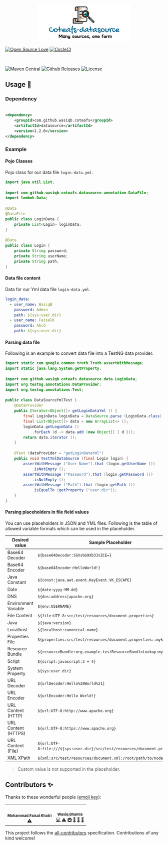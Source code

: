 <p align="center">
  <a href="#">
    <img src="assets/coteafs-datasource-logo.jpg" width=300 padding=10 />
  </a>
</p>

[![Open Source Love](https://badges.frapsoft.com/os/v1/open-source.svg?v=103)][home]
[![CircleCI](https://circleci.com/gh/WasiqB/coteafs-datasource.svg?style=svg)][circleci]

<!-- ALL-CONTRIBUTORS-BADGE:START - Do not remove or modify this section -->
<a aria-label="All Contributors" href="#contributors-"><img alt="" src="https://img.shields.io/badge/all_contributors-2-17BB8A.svg?style=for-the-badge&labelColor=000000"></a>
<!-- ALL-CONTRIBUTORS-BADGE:END -->

[![Maven Central](https://img.shields.io/maven-central/v/com.github.wasiqb.coteafs/datasource.svg?style=for-the-badge)][maven]
[![Github Releases](https://img.shields.io/github/downloads/WasiqB/coteafs-datasource/total.svg?style=for-the-badge)][release]
[![License](https://img.shields.io/badge/License-Apache%202.0-blue.svg?style=for-the-badge)][license]

## Usage :running:

### Dependency

```xml

<dependency>
    <groupId>com.github.wasiqb.coteafs</groupId>
    <artifactId>datasource</artifactId>
    <version>1.2.0</version>
</dependency>
```

### Example

#### Pojo Classes

Pojo class for our data file `login-data.yml`.

```java
import java.util.List;

import com.github.wasiqb.coteafs.datasource.annotation.DataFile;
import lombok.Data;

@Data
@DataFile
public class LoginData {
    private List<Login> loginData;
}

@Data
public class Login {
    private String password;
    private String userName;
    private String path;
}
```

#### Data file content

Data for our Yml data file `login-data.yml`.

```yml
login_data:
  - user_name: WasiqB
    password: Admin
    path: ${sys:user.dir}
  - user_name: FaisalK
    password: Abcd
    path: ${sys:user.dir}
```

#### Parsing data file

Following is an example to convert data file into a TestNG data provider.

```java
import static com.google.common.truth.Truth.assertWithMessage;
import static java.lang.System.getProperty;

import com.github.wasiqb.coteafs.datasource.data.LoginData;
import org.testng.annotations.DataProvider;
import org.testng.annotations.Test;

public class DataSourceYmlTest {
    @DataProvider
    public Iterator<Object[]> getLoginDataYml () {
        final LoginData loginData = DataSource.parse (LoginData.class);
        final List<Object[]> data = new ArrayList<> ();
        loginData.getLoginData ()
            .forEach (d -> data.add (new Object[] { d }));
        return data.iterator ();
    }

    @Test (dataProvider = "getLoginDataYml")
    public void testYmlDataSource (final Login login) {
        assertWithMessage ("User Name").that (login.getUserName ())
            .isNotEmpty ();
        assertWithMessage ("Password").that (login.getPassword ())
            .isNotEmpty ();
        assertWithMessage ("Path").that (login.getPath ())
            .isEqualTo (getProperty ("user.dir"));
    }
}
```

#### Parsing placeholders in file field values

You can use placeholders in JSON and YML files. Following is the table of allowed variable formats which can be used in
the placeholder.

Desired value | Sample Placeholder
------------|------------
Base64 Decoder | `${base64Decoder:SGVsbG9Xb3JsZCE=}`
Base64 Encoder | `${base64Encoder:HelloWorld!}`
Java Constant | `${const:java.awt.event.KeyEvent.VK_ESCAPE}`
Date | `${date:yyyy-MM-dd}`
DNS | <code>${dns:address&#124;apache.org}</code>
Environment Variable | `${env:USERNAME}`
File Content | `${file:UTF-8:src/test/resources/document.properties}`
Java | `${java:version}`
Localhost | `${localhost:canonical-name}`
Properties File | `${properties:src/test/resources/document.properties::mykey}`
Resource Bundle | `${resourceBundle:org.example.testResourceBundleLookup:mykey}`
Script | `${script:javascript:3 + 4}`
System Property | `${sys:user.dir}`
URL Decoder | `${urlDecoder:Hello%20World%21}`
URL Encoder | `${urlEncoder:Hello World!}`
URL Content (HTTP) | `${url:UTF-8:http://www.apache.org}`
URL Content (HTTPS) | `${url:UTF-8:https://www.apache.org}`
URL Content (File) | `${url:UTF-8:file:///${sys:user.dir}/src/test/resources/document.properties}`
XML XPath | `${xml:src/test/resources/document.xml:/root/path/to/node}`

> Custom value is not supported in the placeholder.

## Contributors ✨

Thanks to these wonderful people ([emoji key][emojis]):

<!-- ALL-CONTRIBUTORS-LIST:START - Do not remove or modify this section -->
<!-- prettier-ignore-start -->
<!-- markdownlint-disable -->
<table>
  <tr>
    <td align="center"><a href="https://mfaisalkhatri.github.io"><img src="https://avatars3.githubusercontent.com/u/18361917?v=4" width="100px;" alt=""/><br /><sub><b>Mohammad Faisal Khatri</b></sub></a><br /><a href="https://github.com/WasiqB/coteafs-datasource/commits?author=mfaisalkhatri" title="Tests">⚠️</a></td>
    <td align="center"><a href="https://wasiqb.github.io"><img src="https://avatars3.githubusercontent.com/u/9130909?v=4" width="100px;" alt=""/><br /><sub><b>Wasiq Bhamla</b></sub></a><br /><a href="https://github.com/WasiqB/coteafs-datasource/commits?author=WasiqB" title="Code">💻</a> <a href="https://github.com/WasiqB/coteafs-datasource/commits?author=WasiqB" title="Tests">⚠️</a> <a href="#infra-WasiqB" title="Infrastructure (Hosting, Build-Tools, etc)">🚇</a> <a href="https://github.com/WasiqB/coteafs-datasource/commits?author=WasiqB" title="Documentation">📖</a> <a href="#ideas-WasiqB" title="Ideas, Planning, & Feedback">🤔</a> <a href="#maintenance-WasiqB" title="Maintenance">🚧</a></td>
  </tr>
</table>

<!-- markdownlint-enable -->
<!-- prettier-ignore-end -->
<!-- ALL-CONTRIBUTORS-LIST:END -->

This project follows the [all-contributors][contributors] specification. Contributions of any kind welcome!

[emojis]: https://allcontributors.org/docs/en/emoji-key
[contributors]: https://github.com/all-contributors/all-contributors
[home]: https://github.com/wasiqb/coteafs-config
[circleci]: https://circleci.com/gh/WasiqB/coteafs-datasource
[coverage]: https://sonarcloud.io/component_measures?id=com.github.wasiqb.coteafs%3Adatasource&metric=Coverage
[maven]: https://maven-badges.herokuapp.com/maven-central/com.github.wasiqb.coteafs/datasource
[release]: https://github.com/WasiqB/coteafs-datasource/releases
[license]: https://opensource.org/licenses/Apache-2.0